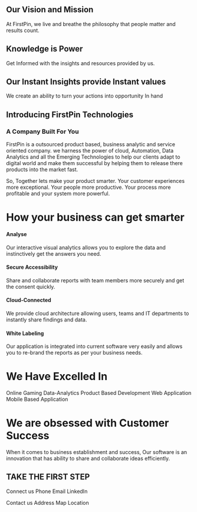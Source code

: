 

## Our Vision and Mission

At FirstPin, we live and breathe the philosophy that people matter and results count.

## Knowledge is Power 
Get Informed with the insights and resources provided by us. 

## Our Instant Insights provide Instant values
We create an ability to turn your actions into opportunity In hand
 

## Introducing FirstPin Technologies
### A Company Built For You

FirstPin is a outsourced product based, business analytic and service oriented company. we harness  the power of cloud, Automation, Data Analytics and all the Emerging Technologies to help our clients adapt to digital world and make them successful by helping them to release there products into the market fast.  

So, Together lets make your product smarter. Your customer experiences more exceptional. Your people more productive. Your process more profitable and your system more powerful.

# How your business can get smarter

#### Analyse

Our interactive visual analytics allows you to explore the data and instinctively get the answers you need.

#### Secure Accessibility
Share and collaborate reports with team members more securely and get the consent quickly.

#### Cloud-Connected

We provide cloud architecture allowing users, teams and IT departments to instantly share findings and data.

#### White Labeling

Our application is integrated into current software very easily and allows you to re-brand the reports as per your business needs.

# We Have Excelled In

Online Gaming
Data-Analytics
Product Based Development
Web Application
Mobile Based Application

# We are obsessed with Customer Success

When it comes to business establishment and success, Our software is an innovation that has ability to share and collaborate ideas efficiently.


## TAKE THE FIRST STEP

Connect us
Phone   			Email		  LinkedIn

Contact us
Address
Map Location
<!--stackedit_data:
eyJoaXN0b3J5IjpbNzY3NTc0ODAsLTE2NTc3MDUyNiw3NzE3Nz
I1NDMsNjE0OTAyNjQ3LC05NjA0NzI4NDcsLTkwNDA0NzQ0LC0x
MDA2NDk3NTkzLC0xODkzNDU5NzQzLDE0NDIwNzcxNDcsLTE1MT
U4NjQ1MjksMzAxODc3Njk3LC0xOTg4NzI4ODY1LC0xMjc5NDk1
NjE0LDEwNzEzNDA5MTAsLTE0NTIzNzAzMCwtMTM3Nzg1OTYyLD
EyMjQxOTAzOCwtMTg1MzU5OTA0MywtNTc4NTc1NzY5LC0xMTA3
OTc2OTIyXX0=
-->